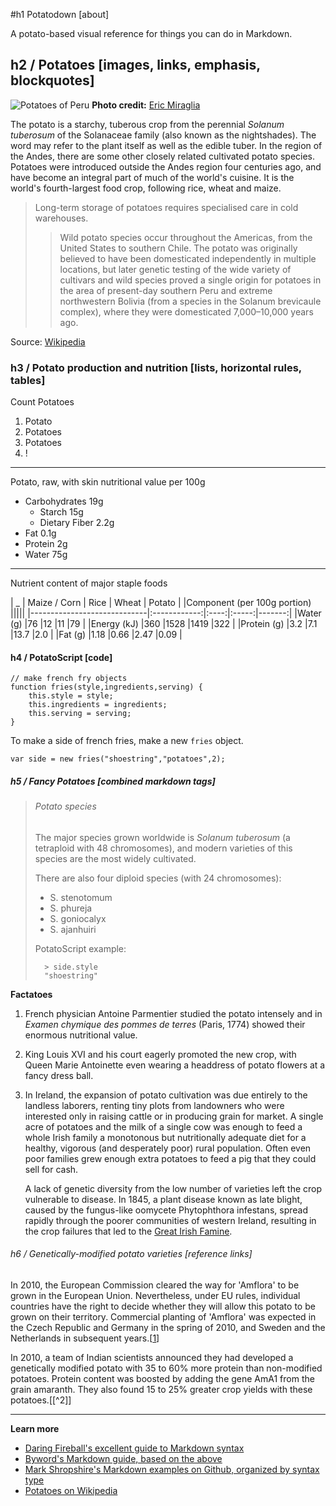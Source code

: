 #h1 Potatodown [about]

A potato-based visual reference for things you can do in Markdown.

## h2 / Potatoes [images, links, emphasis, blockquotes]

![Potatoes of Peru](http://forrked.com/potatoes-peru.png)
**Photo credit:** [Eric Miraglia](http://www.flickr.com/photos/equanimity/4801336468/)

The potato is a starchy, tuberous crop from the perennial _Solanum tuberosum_ of the Solanaceae family (also known as the nightshades). The word may refer to the plant itself as well as the edible tuber. In the region of the Andes, there are some other closely related cultivated potato species. Potatoes were introduced outside the Andes region four centuries ago, and have become an integral part of much of the world's cuisine. It is the world's fourth-largest food crop, following rice, wheat and maize.

>Long-term storage of potatoes requires specialised care in cold warehouses.
>>Wild potato species occur throughout the Americas, from the United States to southern Chile. The potato was originally believed to have been domesticated independently in multiple locations, but later genetic testing of the wide variety of cultivars and wild species proved a single origin for potatoes in the area of present-day southern Peru and extreme northwestern Bolivia (from a species in the Solanum brevicaule complex), where they were domesticated 7,000–10,000 years ago.

Source: [Wikipedia](http://en.wikipedia.org/wiki/Potatoes "optional title: Potatoes of Peru")

### h3 / Potato production and nutrition [lists, horizontal rules, tables]

Count Potatoes

1. Potato
2. Potatoes
3. Potatoes
4. !

- - -

Potato, raw, with skin nutritional value per 100g

* Carbohydrates 19g
	* Starch 15g
	* Dietary Fiber 2.2g
* Fat 0.1g
* Protein 2g
* Water 75g

***

Nutrient content of major staple foods

|            _                | Maize / Corn | Rice | Wheat | Potato |
|Component (per 100g portion)                                    |||||
|-----------------------------|:------------:|:----:|:-----:|-------:|
|Water (g)                    |76            |12    |11     |79      |
|Energy (kJ)                  |360           |1528  |1419   |322     |
|Protein (g)                  |3.2           |7.1   |13.7   |2.0     |
|Fat (g)                      |1.18          |0.66  |2.47   |0.09    |

#### h4 / PotatoScript [code]

	// make french fry objects
	function fries(style,ingredients,serving) {
		this.style = style;
		this.ingredients = ingredients;
		this.serving = serving;
	}

To make a side of french fries, make a new ``fries`` object.

`var side = new fries("shoestring","potatoes",2);`

##### h5 / Fancy Potatoes [combined markdown tags]

> ###### Potato species
>
> The major species grown worldwide is _Solanum tuberosum_ (a tetraploid with 48 chromosomes), and modern varieties of this species are the most widely cultivated.
>
> There are also four diploid species (with 24 chromosomes):
>
> * S. stenotomum
> * S. phureja
> * S. goniocalyx
> * S. ajanhuiri
> 
> PotatoScript example:
> 
>		> side.style
>		"shoestring"

**Factatoes**

1. French physician Antoine Parmentier studied the potato intensely and in _Examen chymique des pommes de terres_ (Paris, 1774) showed their enormous nutritional value. 
2. King Louis XVI and his court eagerly promoted the new crop, with Queen Marie Antoinette even wearing a headdress of potato flowers at a fancy dress ball. 
3. In Ireland, the expansion of potato cultivation was due entirely to the landless laborers, renting tiny plots from landowners who were interested only in raising cattle or in producing grain for market. A single acre of potatoes and the milk of a single cow was enough to feed a whole Irish family a monotonous but nutritionally adequate diet for a healthy, vigorous (and desperately poor) rural population. Often even poor families grew enough extra potatoes to feed a pig that they could sell for cash.

    A lack of genetic diversity from the low number of varieties left the crop vulnerable to disease. In 1845, a plant disease known as late blight, caused by the fungus-like oomycete Phytophthora infestans, spread rapidly through the poorer communities of western Ireland, resulting in the crop failures that led to the [Great Irish Famine](http://en.wikipedia.org/wiki/Great_Famine_(Ireland)).

###### h6 / Genetically-modified potato varieties [reference links]

In 2010, the European Commission cleared the way for 'Amflora' to be grown in the European Union. Nevertheless, under EU rules, individual countries have the right to decide whether they will allow this potato to be grown on their territory. Commercial planting of 'Amflora' was expected in the Czech Republic and Germany in the spring of 2010, and Sweden and the Netherlands in subsequent years.[[1]]

In 2010, a team of Indian scientists announced they had developed a genetically modified potato with 35 to 60% more protein than non-modified potatoes. Protein content was boosted by adding the gene AmA1 from the grain amaranth. They also found 15 to 25% greater crop yields with these potatoes.[[^2]]

[1]:http://www.gmo-compass.org/eng/news/492.docu.html
[2]:http://www.pnas.org/content/early/2010/09/13/1006265107.full.pdf

---

**Learn more**

* [Daring Fireball's excellent guide to Markdown syntax](http://daringfireball.net/projects/markdown/)
* [Byword's Markdown guide, based on the above](http://bywordapp.com/markdown/syntax.html)
* [Mark Shropshire's Markdown examples on Github, organized by syntax type](http://daringfireball.net/projects/markdown/)
* [Potatoes on Wikipedia](http://en.wikipedia.org/wiki/Potatoes)